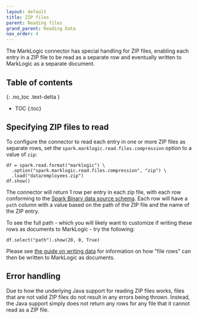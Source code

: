 ```yaml
---
layout: default
title: ZIP files
parent: Reading files
grand_parent: Reading Data
nav_order: 4
---
```


The MarkLogic connector has special handling for ZIP files, enabling each entry in a ZIP file to be read as a separate
row and eventually written to MarkLogic as a separate document. 

## Table of contents
{: .no_toc .text-delta }

- TOC
{:toc}

## Specifying ZIP files to read

To configure the connector to read each entry in one or more ZIP files as separate rows, set the 
`spark.marklogic.read.files.compression` option to a value of `zip`:

```
df = spark.read.format("marklogic") \
  .option("spark.marklogic.read.files.compression", "zip") \
  .load("data/employees.zip")
df.show()
```

The connector will return 1 row per entry in each zip file, with each row conforming to the 
[Spark Binary data source schema](https://spark.apache.org/docs/latest/sql-data-sources-binaryFile.html). Each row 
will have a `path` column with a value based on the path of the ZIP file and the name of the ZIP entry.

To see the full path - which you will likely want to customize if writing these rows as documents to 
MarkLogic - try the following:

```
df.select("path").show(20, 0, True)
```

Please see [the guide on writing data](../../writing.md) for information on how "file rows" can then be written to 
MarkLogic as documents.

## Error handling

Due to how the underlying Java support for reading ZIP files works, files that are not valid ZIP files do not result
in any errors being thrown. Instead, the Java support simply does not return any rows for any file that it cannot read
as a ZIP file. 
